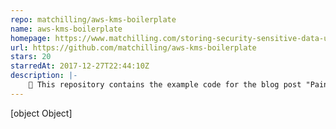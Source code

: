 ```yaml
---
repo: matchilling/aws-kms-boilerplate
name: aws-kms-boilerplate
homepage: https://www.matchilling.com/storing-security-sensitive-data-using-aws-kms-and-openssl/
url: https://github.com/matchilling/aws-kms-boilerplate
stars: 20
starredAt: 2017-12-27T22:44:10Z
description: |-
    🔐 This repository contains the example code for the blog post "Painlessly storing security sensitive data using AWS KMS and OpenSSL"
---
```


[object Object]
